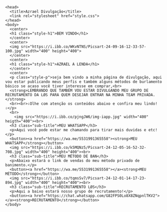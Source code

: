     <head>
      <title>Azrael Divulgação</title>
      <link rel="stylesheet" href="style.css">
    </head>
    <body>
      <center>
      <h1 class="style-h1">BEM VINDO</h1>
      </center>
      <center>
      <img src="https://i.ibb.co/WKvNTNS/Picsart-24-09-16-12-33-57-100.jpg" width="400" height="400">
      </center>
      <center>
      <h1 class="style-h1">AZRAEL A LENDA</h1>
      </center>
      <center>
      <p class="style-p">seja bem vindo a minha página de divulgação, aqui vou estar publicando meus perfis e também alguns métodos de burlamento básico se acaso você tiver interesse em comprar,<br>
      <strong>LEMBRANDO QUE TAMBÉM VOU ESTAR DIVULGANDO MEU GRUPO DE RECRUTAMENTO DA LØS PARA QUEM DESEJAR ENTRAR NA MINHA TEAM PRIVADA.</strong>
      <br><br>⇩Olhe com atenção os conteúdos abaixo e confira meu lindo!⇩</p>
      <br>
        <img src="https://i.ibb.co/pjngJW6/img-iapp.jpg" width="400" heigth="400"><br>
      <h3 class="sub-title">MEU WHATSAPP</h3>
      <p>Aqui você pode estar me chamando para tirar mais duvidas e etc!</p>
      <button><a href="https://wa.me/5531991365558"><strong>MEU WHATSAPP</strong></button>
      <img src="https://i.ibb.co/k5MQNz5/Picsart-24-12-05-16-52-32-708.jpg" width="400" height="400"><br>
      <h3 class="sub-title">MEU MÉTODO DE BAN</h3>
      <p>Abaixo estará o link de vendas do meu método privado de banimento.</p>
      <button><a href="https://wa.me/5531991365558"></a><strong>MEU MÉTODO</strong></button>
      <img src="https://i.ibb.co/tqmsSv7/Picsart-24-12-01-14-17-23-894.jpg" width="400" height="400"><br>
      <h3 class="sub-title">RECRUTAMENTO LØS</h3>
      <p>Aqui a baixo estará nosso grupo de recrutamento!</p>
      <button><a href="https://chat.whatsapp.com/G82FPS0Lo8X8ZNqpnlTKV2"></a><strong>RECRUTAMENTO</strong></button>
    </body>
  </html>
